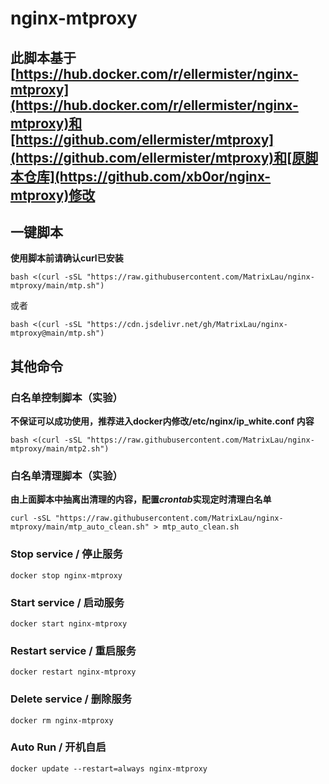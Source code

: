 # nginx-mtproxy
## 此脚本基于[https://hub.docker.com/r/ellermister/nginx-mtproxy](https://hub.docker.com/r/ellermister/nginx-mtproxy)和[https://github.com/ellermister/mtproxy](https://github.com/ellermister/mtproxy)和[原脚本仓库](https://github.com/xb0or/nginx-mtproxy)修改


## 一键脚本
**使用脚本前请确认curl已安装**
```
bash <(curl -sSL "https://raw.githubusercontent.com/MatrixLau/nginx-mtproxy/main/mtp.sh")
```
或者
```
bash <(curl -sSL "https://cdn.jsdelivr.net/gh/MatrixLau/nginx-mtproxy@main/mtp.sh")
```

## 其他命令

### 白名单控制脚本（实验）

**不保证可以成功使用，推荐进入docker内修改/etc/nginx/ip_white.conf 内容**

```
bash <(curl -sSL "https://raw.githubusercontent.com/MatrixLau/nginx-mtproxy/main/mtp2.sh")
```

### 白名单清理脚本（实验）

**由上面脚本中抽离出清理的内容，配置*crontab*实现定时清理白名单**

```
curl -sSL "https://raw.githubusercontent.com/MatrixLau/nginx-mtproxy/main/mtp_auto_clean.sh" > mtp_auto_clean.sh
```

### Stop service / 停止服务

```
docker stop nginx-mtproxy
```

### Start service / 启动服务

```
docker start nginx-mtproxy
```

### Restart service / 重启服务

```
docker restart nginx-mtproxy
```

### Delete service / 删除服务

```
docker rm nginx-mtproxy
```

### Auto Run / 开机自启

```
docker update --restart=always nginx-mtproxy
```
